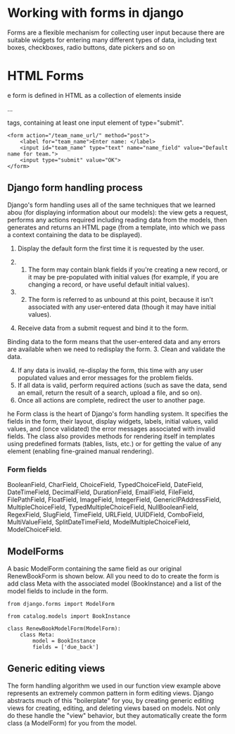 
# Working with forms in django 

Forms are a flexible mechanism for collecting user input because there are suitable widgets for entering many different types of data, including text boxes, checkboxes, radio buttons, date pickers and so on
# HTML Forms

e form is defined in HTML as a collection of elements inside <form>...</form> tags, containing at least one input element of type="submit".
~~~
<form action="/team_name_url/" method="post">
    <label for="team_name">Enter name: </label>
    <input id="team_name" type="text" name="name_field" value="Default name for team.">
    <input type="submit" value="OK">
</form>

~~~

## Django form handling process

Django's form handling uses all of the same techniques that we learned abou (for displaying information about our models): the view gets a request, performs any actions required including reading data from the models, then generates and returns an HTML page (from a template, into which we pass a context containing the data to be displayed).

1. Display the default form the first time it is requested by the user.

1. 1. The form may contain blank fields if you're creating a new record, or it may be pre-populated with initial values (for example, if you are changing a record, or have useful default initial values).
1. 2. The form is referred to as unbound at this point, because it isn't associated with any user-entered data (though it may have initial values).

2. Receive data from a submit request and bind it to the form.

Binding data to the form means that the user-entered data and any errors are available when we need to redisplay the form.
3. Clean and validate the data.

4. If any data is invalid, re-display the form, this time with any user populated values and error messages for the problem fields.
5. If all data is valid, perform required actions (such as save the data, send an email, return the result of a search, upload a file, and so on).
6. Once all actions are complete, redirect the user to another page.




he Form class is the heart of Django's form handling system. It specifies the fields in the form, their layout, display widgets, labels, initial values, valid values, and (once validated) the error messages associated with invalid fields. The class also provides methods for rendering itself in templates using predefined formats (tables, lists, etc.) or for getting the value of any element (enabling fine-grained manual rendering).

### Form fields

BooleanField, CharField, ChoiceField, TypedChoiceField, DateField, DateTimeField, DecimalField, DurationField, EmailField, FileField, FilePathField, FloatField, ImageField, IntegerField, GenericIPAddressField, MultipleChoiceField, TypedMultipleChoiceField, NullBooleanField, RegexField, SlugField, TimeField, URLField, UUIDField, ComboField, MultiValueField, SplitDateTimeField, ModelMultipleChoiceField, ModelChoiceField.

## ModelForms
A basic ModelForm containing the same field as our original RenewBookForm is shown below. All you need to do to create the form is add class Meta with the associated model (BookInstance) and a list of the model fields to include in the form.
~~~
from django.forms import ModelForm

from catalog.models import BookInstance

class RenewBookModelForm(ModelForm):
    class Meta:
        model = BookInstance
        fields = ['due_back']
~~~

## Generic editing views
The form handling algorithm we used in our function view example above represents an extremely common pattern in form editing views. Django abstracts much of this "boilerplate" for you, by creating generic editing views for creating, editing, and deleting views based on models. Not only do these handle the "view" behavior, but they automatically create the form class (a ModelForm) for you from the model.



